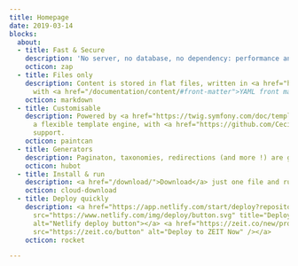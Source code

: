```yaml
---
title: Homepage
date: 2019-03-14
blocks:
  about:
  - title: Fast & Secure
    description: 'No server, no database, no dependency: performance and security.'
    octicon: zap
  - title: Files only
    description: Content is stored in flat files, written in <a href="https://daringfireball.net/projects/markdown/">Markdown</a>
      with <a href="/documentation/content/#front-matter">YAML front matter</a>.
    octicon: markdown
  - title: Customisable
    description: Powered by <a href="https://twig.symfony.com/doc/templates.html">Twig</a>,
      a flexible template engine, with <a href="https://github.com/Cecilapp/theme-hyde">theme</a>
      support.
    octicon: paintcan
  - title: Generators
    description: Paginaton, taxonomies, redirections (and more !) are generated automatically.
    octicon: hubot
  - title: Install & run
    description: <a href="/download/">Download</a> just one file and run it!
    octicon: cloud-download
  - title: Deploy quickly
    description: <a href="https://app.netlify.com/start/deploy?repository=https://github.com/Cecilapp/the-butler"><img
      src="https://www.netlify.com/img/deploy/button.svg" title="Deploy to Netlify"
      alt="Netlify deploy button"></a> <a href="https://zeit.co/new/project?template=https://github.com/Cecilapp/the-butler"><img
      src="https://zeit.co/button" alt="Deploy to ZEIT Now" /></a>
    octicon: rocket

---
```


